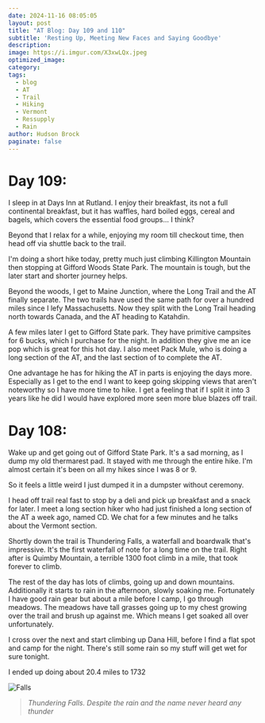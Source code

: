 ```yaml
---
date: 2024-11-16 08:05:05
layout: post
title: "AT Blog: Day 109 and 110"
subtitle: 'Resting Up, Meeting New Faces and Saying Goodbye'
description:
image: https://i.imgur.com/X3xwLQx.jpeg
optimized_image: 
category:
tags:
  - blog
  - AT
  - Trail
  - Hiking
  - Vermont
  - Ressupply
  - Rain
author: Hudson Brock
paginate: false
---
```


# Day 109:

I sleep in at Days Inn at Rutland. I enjoy their breakfast, its not a full continental breakfast, but it has waffles, hard boiled eggs, cereal and bagels, which covers the essential food groups... I think?

Beyond that I relax for a while, enjoying my room till checkout time, then head off via shuttle back to the trail.

I'm doing a short hike today, pretty much just climbing Killington Mountain then stopping at Gifford Woods State Park. The mountain is tough, but the later start and shorter journey helps.

Beyond the woods, I get to Maine Junction, where the Long Trail and the AT finally separate. The two trails have used the same path for over a hundred miles since I lefy Massachusetts. Now they split with the Long Trail heading north towards Canada, and the AT heading to Katahdin. 

A few miles later I get to Gifford State park. They have primitive campsites for 6 bucks, which I purchase for the night. In addition they give me an ice pop which is great for this hot day. I also meet Pack Mule, who is doing a long section of the AT, and the last section of to complete the AT.

One advantage he has for hiking the AT in parts is enjoying the days more. Especially as I get to the end I want to keep going skipping views that aren't noteworthy so I have more time to hike. I get a feeling that if I split it into 3 years like he did I would have explored more seen more blue blazes off trail.

# Day 108:

Wake up and get going out of Gifford State Park. It's a sad morning, as I dump my old thermarest pad. It stayed with me through the entire hike. I'm almost certain it's been on all my hikes since I was 8 or 9. 

So it feels a little weird I just dumped it in a dumpster without ceremony.

I head off trail real fast to stop by a deli and pick up breakfast and a snack for later. I meet a long section hiker who had just finished a long section of the AT a week ago, named CD. We chat for a few minutes and he talks about the Vermont section.

Shortly down the trail is Thundering Falls, a waterfall and boardwalk that's impressive. It's the first waterfall of note for a long time on the trail. Right after is Quimby Mountain, a terrible 1300 foot climb in a mile, that took forever to climb. 

The rest of the day has lots of climbs, going up and down mountains. Additionally it starts to rain in the afternoon, slowly soaking me. Fortunately I have good rain gear but about a mile before I camp, I go through meadows. The meadows have tall grasses going up to my chest growing over the trail and brush up against me. Which means I get soaked all over unfortunately. 

I cross over the next and start climbing up Dana Hill, before I find a flat spot and camp for the night. There's still some rain so my stuff will get wet for sure tonight.

I ended up doing about 20.4 miles to 1732


![Falls](https://i.imgur.com/1r8Oyww.jpeg "Thundering Falls. Despite the rain and the name never heard any thunder")

>*Thundering Falls. Despite the rain and the name never heard any thunder*